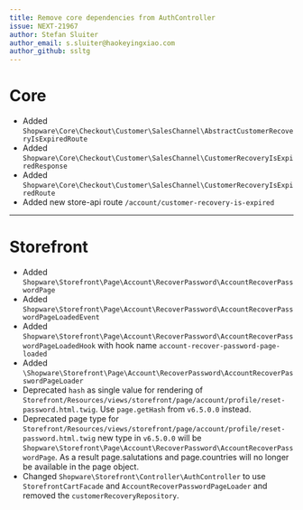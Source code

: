 ```yaml
---
title: Remove core dependencies from AuthController
issue: NEXT-21967
author: Stefan Sluiter
author_email: s.sluiter@haokeyingxiao.com
author_github: ssltg
---
```

# Core
* Added `Shopware\Core\Checkout\Customer\SalesChannel\AbstractCustomerRecoveryIsExpiredRoute`
* Added `Shopware\Core\Checkout\Customer\SalesChannel\CustomerRecoveryIsExpiredResponse`
* Added `Shopware\Core\Checkout\Customer\SalesChannel\CustomerRecoveryIsExpiredRoute`
* Added new store-api route `/account/customer-recovery-is-expired`
___
# Storefront
* Added `Shopware\Storefront\Page\Account\RecoverPassword\AccountRecoverPasswordPage`
* Added `Shopware\Storefront\Page\Account\RecoverPassword\AccountRecoverPasswordPageLoadedEvent`
* Added `Shopware\Storefront\Page\Account\RecoverPassword\AccountRecoverPasswordPageLoadedHook` with hook name `account-recover-password-page-loaded`
* Added `\Shopware\Storefront\Page\Account\RecoverPassword\AccountRecoverPasswordPageLoader`
* Deprecated `hash` as single value for rendering of `Storefront/Resources/views/storefront/page/account/profile/reset-password.html.twig`. Use `page.getHash` from `v6.5.0.0` instead.
* Deprecated page type for `Storefront/Resources/views/storefront/page/account/profile/reset-password.html.twig` new type in `v6.5.0.0` will be `Shopware\Storefront\Page\Account\RecoverPassword\AccountRecoverPasswordPage`. As a result page.salutations and page.countries will no longer be available in the page object.
* Changed `Shopware\Storefront\Controller\AuthController` to use `StorefrontCartFacade` and `AccountRecoverPasswordPageLoader` and removed the `customerRecoveryRepository`.
